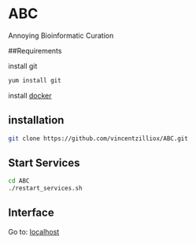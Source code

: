 # ABC

Annoying Bioinformatic Curation

##Requirements

install git
```bash
yum install git
```

install [docker](https://www.docker.com/)

## installation

```bash
git clone https://github.com/vincentzilliox/ABC.git
```

## Start Services

```bash
cd ABC
./restart_services.sh
```

## Interface

Go to: 
[localhost](https://0.0.0.0:5000)
